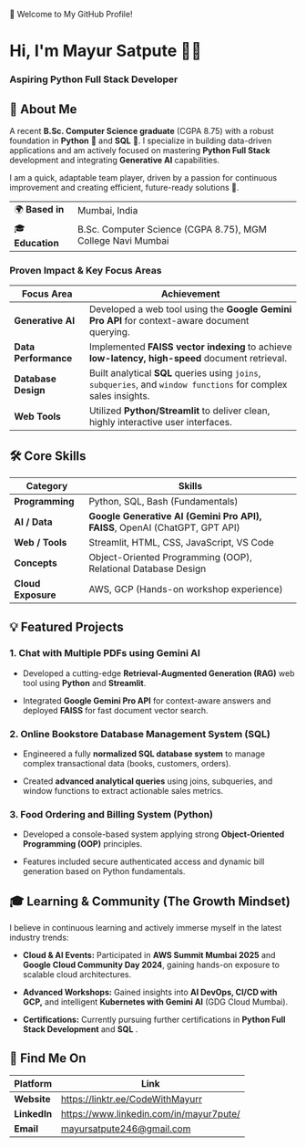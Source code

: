 👋 Welcome to My GitHub Profile!

# Hi, I'm Mayur Satpute 👨‍💻

### **Aspiring Python Full Stack Developer**

## 🌟 About Me

A recent **B.Sc. Computer Science graduate** (CGPA 8.75) with a robust foundation in **Python** 🐍 and **SQL** 💾. I specialize in building data-driven applications and am actively focused on mastering **Python Full Stack** development and integrating **Generative AI** capabilities.

I am a quick, adaptable team player, driven by a passion for continuous improvement and creating efficient, future-ready solutions 🚀.

|  |  | 
| ----- | ----- | 
| 🌍 **Based in** | Mumbai, India | 
| 🎓 **Education** | B.Sc. Computer Science (CGPA 8.75), MGM College Navi Mumbai | 

### Proven Impact & Key Focus Areas

| Focus Area | Achievement | 
| ----- | ----- | 
| **Generative AI** | Developed a web tool using the **Google Gemini Pro API** for context-aware document querying. | 
| **Data Performance** | Implemented **FAISS vector indexing** to achieve **low-latency, high-speed** document retrieval. | 
| **Database Design** | Built analytical **SQL** queries using `joins`, `subqueries`, and `window functions` for complex sales insights. | 
| **Web Tools** | Utilized **Python/Streamlit** to deliver clean, highly interactive user interfaces. | 

## 🛠 Core Skills

| Category | Skills | 
| ----- | ----- | 
| **Programming** | Python, SQL, Bash (Fundamentals) | 
| **AI / Data** | **Google Generative AI (Gemini Pro API), FAISS**, OpenAI (ChatGPT, GPT API) | 
| **Web / Tools** | Streamlit, HTML, CSS, JavaScript, VS Code | 
| **Concepts** | Object-Oriented Programming (OOP), Relational Database Design | 
| **Cloud Exposure** | AWS, GCP (Hands-on workshop experience) | 

## 💡 Featured Projects

### 1. Chat with Multiple PDFs using Gemini AI

* Developed a cutting-edge **Retrieval-Augmented Generation (RAG)** web tool using **Python** and **Streamlit**.

* Integrated **Google Gemini Pro API** for context-aware answers and deployed **FAISS** for fast document vector search.

### 2. Online Bookstore Database Management System (SQL)

* Engineered a fully **normalized SQL database system** to manage complex transactional data (books, customers, orders).

* Created **advanced analytical queries** using joins, subqueries, and window functions to extract actionable sales metrics.

### 3. Food Ordering and Billing System (Python)

* Developed a console-based system applying strong **Object-Oriented Programming (OOP)** principles.

* Features included secure authenticated access and dynamic bill generation based on Python fundamentals.

## 🎓 Learning & Community (The Growth Mindset)

I believe in continuous learning and actively immerse myself in the latest industry trends:

* **Cloud & AI Events:** Participated in **AWS Summit Mumbai 2025** and **Google Cloud Community Day 2024**, gaining hands-on exposure to scalable cloud architectures.

* **Advanced Workshops:** Gained insights into **AI DevOps, CI/CD with GCP,** and intelligent **Kubernetes with Gemini AI** (GDG Cloud Mumbai).

* **Certifications:** Currently pursuing further certifications in **Python Full Stack Development** and **SQL** .

## 🔗 Find Me On

| Platform | Link | 
| ----- | ----- | 
| **Website** | https://linktr.ee/CodeWithMayurr |
| **LinkedIn** | https://www.linkedin.com/in/mayur7pute/ | 
| **Email** | mayursatpute246@gmail.com |
